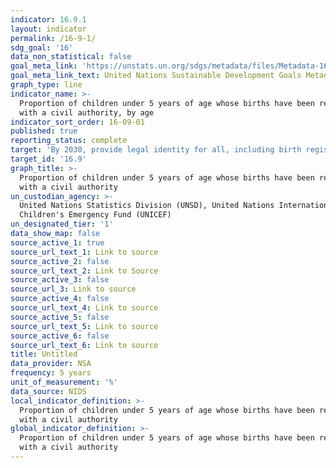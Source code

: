 ```yaml
---
indicator: 16.9.1
layout: indicator
permalink: /16-9-1/
sdg_goal: '16'
data_non_statistical: false
goal_meta_link: 'https://unstats.un.org/sdgs/metadata/files/Metadata-16-09-01.pdf'
goal_meta_link_text: United Nations Sustainable Development Goals Metadata (pdf 1361kB)
graph_type: line
indicator_name: >-
  Proportion of children under 5 years of age whose births have been registered
  with a civil authority, by age
indicator_sort_order: 16-09-01
published: true
reporting_status: complete
target: 'By 2030, provide legal identity for all, including birth registration'
target_id: '16.9'
graph_title: >-
  Proportion of children under 5 years of age whose births have been registered
  with a civil authority
un_custodian_agency: >-
  United Nations Statistics Division (UNSD), United Nations International
  Children's Emergency Fund (UNICEF)
un_designated_tier: '1'
data_show_map: false
source_active_1: true
source_url_text_1: Link to source
source_active_2: false
source_url_text_2: Link to Source
source_active_3: false
source_url_3: Link to source
source_active_4: false
source_url_text_4: Link to source
source_active_5: false
source_url_text_5: Link to source
source_active_6: false
source_url_text_6: Link to source
title: Untitled
data_provider: NSA
frequency: 5 years
unit_of_measurement: '%'
data_source: NIDS
local_indicator_definition: >-
  Proportion of children under 5 years of age whose births have been registered
  with a civil authority
global_indicator_definition: >-
  Proportion of children under 5 years of age whose births have been registered
  with a civil authority
---
```

